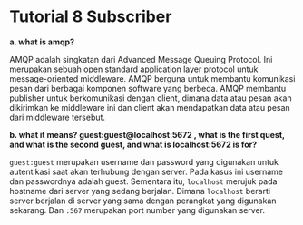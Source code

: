 # Tutorial 8 Subscriber

**a. what is amqp?**

AMQP adalah singkatan dari Advanced Message Queuing Protocol. Ini merupakan sebuah open standard application layer protocol untuk message-oriented middleware. AMQP berguna untuk membantu komunikasi pesan dari berbagai komponen software yang berbeda. AMQP membantu publisher untuk berkomunikasi dengan client, dimana data atau pesan akan dikirimkan ke middleware ini dan client akan mendapatkan data atau pesan dari middleware tersebut.

**b. what it means? guest:guest@localhost:5672 , what is the first quest, and what is
the second guest, and what is localhost:5672 is for?**

`guest:guest` merupakan username dan password yang digunakan untuk autentikasi saat akan terhubung dengan server. Pada kasus ini username dan passwordnya adalah guest. Sementara itu, `localhost` merujuk pada hostname dari server yang sedang berjalan. Dimana `localhost` berarti server berjalan di server yang sama dengan perangkat yang digunakan sekarang. Dan `:567` merupakan port number yang digunakan server.
